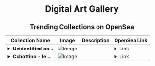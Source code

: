 <div align="center">

# Digital Art Gallery

## Trending Collections on OpenSea

| Collection Name                       | Image                                                                                     | Description                       | OpenSea Link                                                                                          |
|---------------------------------------|-------------------------------------------------------------------------------------------|-----------------------------------|--------------------------------------------------------------------------------------------------------|
| **<details><summary>Unidentified co...</summary>Unidentified contract 8a955fd1-df4f-4412-abf5-a0eb954a7f93</details>** | ![Image](https://i.seadn.io/s/raw/files/a837708742ad8afcb35eb60ba787976d.jpg?w=500&auto=format?w=200&auto=format) |  | <details><summary>Link</summary>[Unidentified contract 8a955fd1-df4f-4412-abf5-a0eb954a7f93](https://opensea.io/collection/unidentified-contract-8a955fd1-df4f-4412-abf5-a0eb)</details> |
| **<details><summary>Cubottino - le ...</summary>Cubottino - le origini</details>** | ![Image](https://i.seadn.io/s/raw/files/8086daa8bfe744d7943f991ec71a35cd.jpg?w=500&auto=format?w=200&auto=format) |  | <details><summary>Link</summary>[Cubottino - le origini](https://opensea.io/collection/cubottino-le-origini)</details> |

</div>